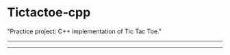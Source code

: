 # Tictactoe-cpp
"Practice project: C++ implementation of Tic Tac Toe."
*******************************************************
*******************************************************
